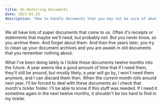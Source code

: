 ```yaml
---
title: On Deferring Documents
date: 2023-01-23
description: "How to handle documents that you may not be sure of what to do with."
---
```


We all have lots of paper documents that come to us.
Often it's receipts or statements that maybe we'll need, but probably not.
But you never know, so you archive them.
And forget about them.
And then five years later, you try to clean up your document archives and you are awash in old documents that you remember nothing about.

What I've been doing lately is I tickle these documents twelve months into the future.
A year seems like a good amount of time that if I need them, they'll still be around, but mostly likely, a year will go by, I won't need them anymore, and I can discard them then.
When the current month rolls around next year, I'll be forced to deal with these documents as I check that month's tickler folder.
I'll be able to know if this stuff was needed.
If I need it sometime again in the next twelve months, it shouldn't be too hard to find in my tickler.
